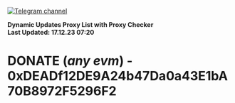 [![Telegram channel](https://img.shields.io/endpoint?url=https://runkit.io/damiankrawczyk/telegram-badge/branches/master?url=https://t.me/n4z4v0d)](https://t.me/n4z4v0d) 

**Dynamic Updates Proxy List with Proxy Checker**  
**Last Updated: 17.12.23 07:20**

# DONATE (_any evm_) - 0xDEADf12DE9A24b47Da0a43E1bA70B8972F5296F2
